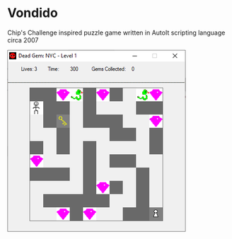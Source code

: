 # Vondido
Chip's Challenge inspired puzzle game written in AutoIt scripting language circa 2007

![screenshot](screenshot.png)
